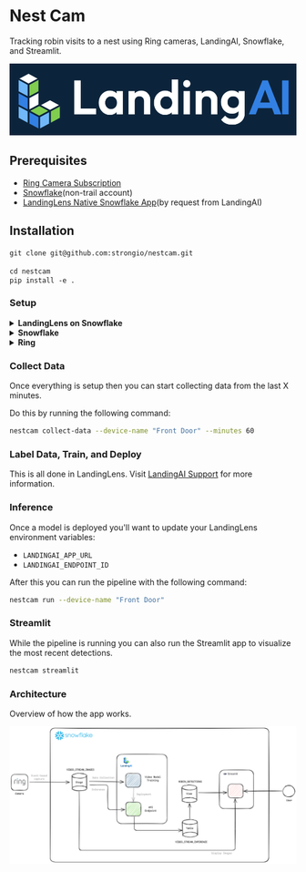 # Nest Cam

Tracking robin visits to a nest using Ring cameras, LandingAI, Snowflake, and Streamlit.

![Streamlit App Screenshot](data/streamlit-app.png)

## Prerequisites

- [Ring Camera Subscription](https://ring.com/)
- [Snowflake](https://app.snowflake.com/)(non-trail account)
- [LandingLens Native Snowflake App](https://www.landing.ai/snowflake/)(by request from LandingAI)

## Installation

```
git clone git@github.com:strongio/nestcam.git

cd nestcam
pip install -e .
```

### Setup

<details>
<summary><b>LandingLens on Snowflake</b></summary>

Request access to LandingLens on Snowflake from [LandingAI](https://www.landing.ai/snowflake/). Once you have access, follow the instructions provided by LandingAI to set up the app.

#### Steps

**1. Create a Project**: A project in LandingLens will contain connect to your snowflake account to pull data for annotation, training. This is where you'll train your models and create your cloud deployment endpoints.

**2. Collect Data**: Once Snowflake is setup and your Ring camera is connected you'll want to collect data and annotate it.

**3. Train a Model**: Once you have enough data, you can train a model. This will take some time depending on the size of your dataset and the complexity of the model.

**4. Deploy**: A trained model can be deployed to a Snowflake-native endpoint. This will allow you to run inference on your data in Snowflake.

</details>

<details>
<summary><b>Snowflake</b></summary>

Create a database and schema for the app to use. This is where you'll upload your data for training and inference as well as store inference results.

```sql
CREATE DATABASE IF NOT EXISTS LANDINGLENS_DEMO_DB;
USE DATABASE LANDINGLENS_DEMO_DB;

CREATE SCHEMA IF NOT EXISTS VIDEO_STREAM;
USE SCHEMA VIDEO_STREAM;

CREATE STAGE IF NOT EXISTS VIDEO_STREAM_IMAGES;
```

You'll need to grant usage of these objects to the LandingLens app.

```sql
-- Grant permissions to application LANDINGLENS_DEMO
GRANT USAGE ON DATABASE LANDINGLENS_DEMO_DB TO APPLICATION LANDINGLENS_DEMO;
GRANT USAGE ON SCHEMA LANDINGLENS_DEMO_DB.VIDEO_STREAM TO APPLICATION LANDINGLENS_DEMO;
GRANT READ ON STAGE LANDINGLENS_DEMO_DB.VIDEO_STREAM.VIDEO_STREAM_IMAGES TO APPLICATION LANDINGLENS_DEMO;
```

Create an inference table to store results.

```sql
CREATE TABLE VIDEO_STREAM_INFERENCE (
    filename VARCHAR,
    endpoint_id STRING,
    dt_year INT,
    dt_month INT,
    dt_day INT,
    dt_hour INT,
    dt_minute INT,
    dt_second INT,
    label_name STRING,
    label_index INT,
    confidence FLOAT,
    bboxes VARIANT,
    id STRING,
    event_id STRING,
);
```

Since we'll get multiple robin detections per recording we want to create a view that will keep only the most recent high-confidence detection.

```sql
CREATE OR REPLACE VIEW robin_detections AS
SELECT
    filename,
    endpoint_id,
    label_name,
    confidence,
    bboxes,
    event_id,
    -- Properly combine date and time
    TIMESTAMP_FROM_PARTS(
        dt_year, dt_month, dt_day,
        dt_hour, dt_minute, dt_second
    ) AS detected_at
FROM VIDEO_STREAM_INFERENCE
WHERE label_name = 'robin'
QUALIFY ROW_NUMBER() OVER (PARTITION BY event_id ORDER BY confidence DESC) = 1;
```

**Credentials**

- Add the following credentials to your `.env` file:
    - `SNOWFLAKE_USER`
    - `SNOWFLAKE_PASSWORD`
    - `SNOWFLAKE_ACCOUNT`
    - `SNOWFLAKE_WAREHOUSE`
    - `SNOWFLAKE_DATABASE`
    - `SNOWFLAKE_SCHEMA`
    - `SNOWFLAKE_IMAGE_STAGE`
    - `SNOWFLAKE_INFERENCE_TABLE`
    - `SNOWFLAKE_AUTHENTICATOR`


</details>


<details>
<summary><b>Ring</b></summary>

You need to have a Ring camera with a subscription to be able to store and access recent recordings. 

**NOTE**: this app assumes you're using a Ring StickUp camera. If you have a doorbot or other type of camera you'll need to swap out `get_stickup_cam()`. 

Set motion detection to allow for data collection and inferencing at a reaonsonable rate. 
</details>

### Collect Data

Once everything is setup then you can start collecting data from the last X minutes.

Do this by running the following command:

```bash
nestcam collect-data --device-name "Front Door" --minutes 60
```

### Label Data, Train, and Deploy
This is all done in LandingLens. Visit [LandingAI Support](https://support.landing.ai/) for more information.

### Inference
Once a model is deployed you'll want to update your LandingLens environment variables:
- `LANDINGAI_APP_URL`
- `LANDINGAI_ENDPOINT_ID`

After this you can run the pipeline with the following command:

```bash
nestcam run --device-name "Front Door"
```

### Streamlit

While the pipeline is running you can also run the Streamlit app to visualize the most recent detections.

```bash
nestcam streamlit
```

### Architecture

Overview of how the app works.

![Streamlit App Screenshot](data/architecture.png)